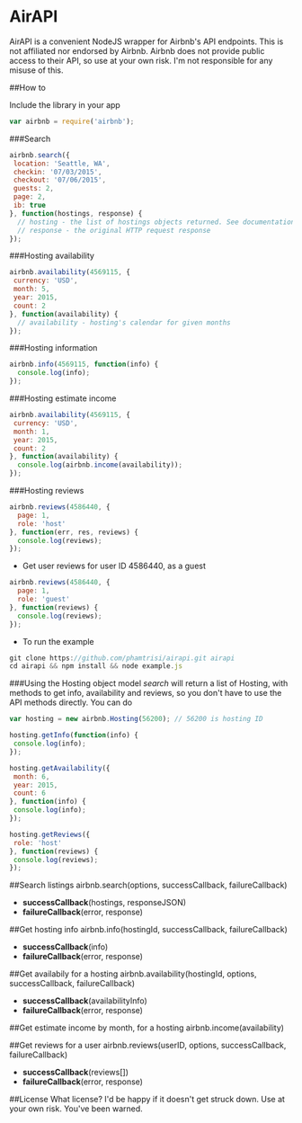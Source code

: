 AirAPI
==============

AirAPI is a convenient NodeJS wrapper for Airbnb's API endpoints.
This is not affiliated nor endorsed by Airbnb.
Airbnb does not provide public access to their API, so use at your own risk. 
I'm not responsible for any misuse of this.

##How to

Include the library in your app
```javascript
var airbnb = require('airbnb');
```

###Search
```javascript
airbnb.search({
 location: 'Seattle, WA',
 checkin: '07/03/2015',
 checkout: '07/06/2015',
 guests: 2,
 page: 2,
 ib: true
}, function(hostings, response) {
  // hosting - the list of hostings objects returned. See documentation for Hosting object below.
  // response - the original HTTP request response
});
```
###Hosting availability
```javascript
airbnb.availability(4569115, {
 currency: 'USD',
 month: 5,
 year: 2015,
 count: 2
}, function(availability) {
  // availability - hosting's calendar for given months
});
```

###Hosting information
```javascript
airbnb.info(4569115, function(info) {
  console.log(info);
});
```

###Hosting estimate income
```javascript
airbnb.availability(4569115, {
 currency: 'USD',
 month: 1,
 year: 2015,
 count: 2
}, function(availability) {
  console.log(airbnb.income(availability));
});
```

###Hosting reviews
```javascript
airbnb.reviews(4586440, {
  page: 1,
  role: 'host'
}, function(err, res, reviews) {
  console.log(reviews);
});
```

- Get user reviews for user ID 4586440, as a guest
```javascript
airbnb.reviews(4586440, {
  page: 1,
  role: 'guest'
}, function(reviews) {
  console.log(reviews);
});
```

- To run the example
```javascript
git clone https://github.com/phamtrisi/airapi.git airapi
cd airapi && npm install && node example.js
```

###Using the Hosting object model
*search* will return a list of Hosting, with methods to get info, availability and reviews, so you don't have to use the API methods directly. You can do

```js
var hosting = new airbnb.Hosting(56200); // 56200 is hosting ID

hosting.getInfo(function(info) {
 console.log(info);
});

hosting.getAvailability({
 month: 6,
 year: 2015,
 count: 6
}, function(info) {
 console.log(info);
});

hosting.getReviews({
 role: 'host'
}, function(reviews) {
 console.log(reviews);
});
```

##Search listings
airbnb.search(options, successCallback, failureCallback)
- **successCallback**(hostings, responseJSON)
- **failureCallback**(error, response)

##Get hosting info
airbnb.info(hostingId, successCallback, failureCallback)
- **successCallback**(info)
- **failureCallback**(error, response)

##Get availabily for a hosting
airbnb.availability(hostingId, options, successCallback, failureCallback)
- **successCallback**(availabilityInfo)
- **failureCallback**(error, response)

##Get estimate income by month, for a hosting
airbnb.income(availability)

##Get reviews for a user
airbnb.reviews(userID, options, successCallback, failureCallback)
- **successCallback**(reviews[])
- **failureCallback**(error, response)

##License
What license? I'd be happy if it doesn't get struck down.
Use at your own risk. You've been warned.
